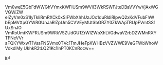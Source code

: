 Vm0weE5GbFdWWGhVYmxKWFlUSm9WVll3WkRSWFJteDBaVVYwVjAxWGVGWlZW
elZyVm0xS1IyTkliRmRXCk0xSlFWbXhhUzJOc1duRldiRlpwQ2xKdVFubFhW
bEpMVXpGYWRGUnJaRlZpUm5CVVEyMUtSbGRZY0ZkWApTRUpFVmtSS1UxSnJO
VmRoUmtKWFRUSm9WRkV5ZUdGU1ZrWlZWbXhLVGdwaVZrbDZWMnRXYTFNeVVr
aFQKYWxwT1VsaFNSVmx0TVc1TmJHeFpXWHBzVVZWWE9VeGFWbWhoWVdkdlMy
UkhkR2tLQ21Kc1lnPT0KCnRocw==

jpt